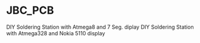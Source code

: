 # JBC_PCB
DIY Soldering Station with Atmega8 and 7 Seg. diplay 
DIY Soldering Station with Atmega328 and Nokia 5110 display
